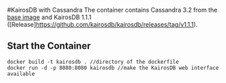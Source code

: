 #KairosDB with Cassandra
The container contains Cassandra 3.2 from the [base image](https://hub.docker.com/_/cassandra/) and KairosDB 1.1.1 ([Release]https://github.com/kairosdb/kairosdb/releases/tag/v1.1.1).

## Start the Container
```
docker build -t kairosdb . //directory of the dockerfile
docker run -d -p 8080:8080 kairosdb //make the KairosDB web interface available
```